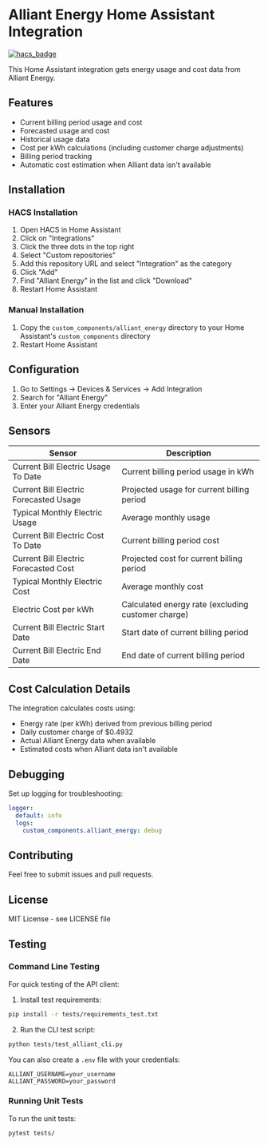 # Alliant Energy Home Assistant Integration

[![hacs_badge](https://img.shields.io/badge/HACS-Custom-orange.svg)](https://github.com/custom-components/hacs)

This Home Assistant integration gets energy usage and cost data from Alliant Energy.

## Features

- Current billing period usage and cost
- Forecasted usage and cost
- Historical usage data
- Cost per kWh calculations (including customer charge adjustments)
- Billing period tracking
- Automatic cost estimation when Alliant data isn't available

## Installation

### HACS Installation

1. Open HACS in Home Assistant
2. Click on "Integrations"
3. Click the three dots in the top right
4. Select "Custom repositories"
5. Add this repository URL and select "Integration" as the category
6. Click "Add"
7. Find "Alliant Energy" in the list and click "Download"
8. Restart Home Assistant

### Manual Installation

1. Copy the `custom_components/alliant_energy` directory to your Home Assistant's `custom_components` directory
2. Restart Home Assistant

## Configuration

1. Go to Settings -> Devices & Services -> Add Integration
2. Search for "Alliant Energy"
3. Enter your Alliant Energy credentials

## Sensors

| Sensor                                 | Description                                        |
| -------------------------------------- | -------------------------------------------------- |
| Current Bill Electric Usage To Date    | Current billing period usage in kWh                |
| Current Bill Electric Forecasted Usage | Projected usage for current billing period         |
| Typical Monthly Electric Usage         | Average monthly usage                              |
| Current Bill Electric Cost To Date     | Current billing period cost                        |
| Current Bill Electric Forecasted Cost  | Projected cost for current billing period          |
| Typical Monthly Electric Cost          | Average monthly cost                               |
| Electric Cost per kWh                  | Calculated energy rate (excluding customer charge) |
| Current Bill Electric Start Date       | Start date of current billing period               |
| Current Bill Electric End Date         | End date of current billing period                 |

## Cost Calculation Details

The integration calculates costs using:

- Energy rate (per kWh) derived from previous billing period
- Daily customer charge of $0.4932
- Actual Alliant Energy data when available
- Estimated costs when Alliant data isn't available

## Debugging

Set up logging for troubleshooting:

```yaml
logger:
  default: info
  logs:
    custom_components.alliant_energy: debug
```

## Contributing

Feel free to submit issues and pull requests.

## License

MIT License - see LICENSE file

## Testing

### Command Line Testing

For quick testing of the API client:

1. Install test requirements:

```bash
pip install -r tests/requirements_test.txt
```

2. Run the CLI test script:

```bash
python tests/test_alliant_cli.py
```

You can also create a `.env` file with your credentials:

```
ALLIANT_USERNAME=your_username
ALLIANT_PASSWORD=your_password
```

### Running Unit Tests

To run the unit tests:

```bash
pytest tests/
```
